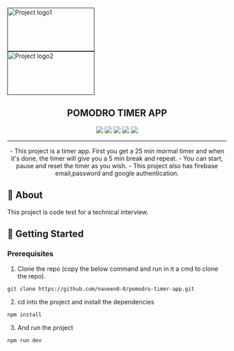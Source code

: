 <p align="center">
  <a href="" rel="noopener">
  <div>
    <img width=200px height=100px src="https://pomodro.netlify.app/d1.jpg" alt="Project logo1">
  </div>
  <div>
    <img width=200px height=100px src="https://pomodro.netlify.app/d2.jpg" alt="Project logo2">
  </div>
  </a>
</p>

<h2 align="center">POMODRO TIMER APP</h2>

<div align="center">

![](https://img.shields.io/badge/React-%20-yellow)
![](https://img.shields.io/badge/Vite-%20-blue)
![](https://img.shields.io/badge/Tailwind-%20-orange)
![](https://img.shields.io/badge/Typescript-%20-lightgrey)
![](https://img.shields.io/badge/Firebase-%20-yellowgreen)

</div>

---

<p align="center"> 
- This project is a timer app. First you get a 25 min mormal timer and when it's done, the timer will give you a 5 min break and repeat.
- You can start, pause and reset the timer as you wish.
- This project also has firebase email,password and google authentication.
</p>

## 🧐 About <a name = "about"></a>

This project is code test for a technical interview.

## 🏁 Getting Started <a name = "getting_started"></a>

### Prerequisites

1. Clone the repo (copy the below command and run in it a cmd to clone the repo).

```
git clone https://github.com/naveen0-0/pomodro-timer-app.git
```

2. cd into the project and install the dependencies

```
npm install
```

3. And run the project

```
npm run dev
```
